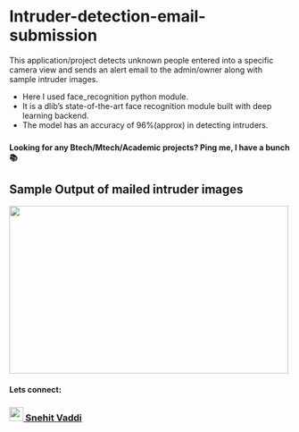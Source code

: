 # Intruder-detection-email-submission
This application/project detects unknown people entered into a specific camera view and sends an alert email to the admin/owner along with sample intruder images. 
* Here I used face_recognition python module. <br>
* It is a dlib’s state-of-the-art face recognition module built with deep learning backend. <br>
* The model has an accuracy of 96%(approx) in detecting intruders.
#####
**Looking for any Btech/Mtech/Academic projects? Ping me, I have a bunch📚**
#####

## Sample Output of mailed intruder images
<img src="https://github.com/snehitvaddi/Intruder-detection-email-submission/blob/master/intruders/a1.PNG" width="500" height="300">

#### Lets connect:
### <div><a href="https://www.linkedin.com/in/snehit-vaddi/"><img src="https://uxwing.com/wp-content/themes/uxwing/download/10-brands-and-social-media/linkedin-color.png" width="25" height="25"> Snehit Vaddi </a></div>


